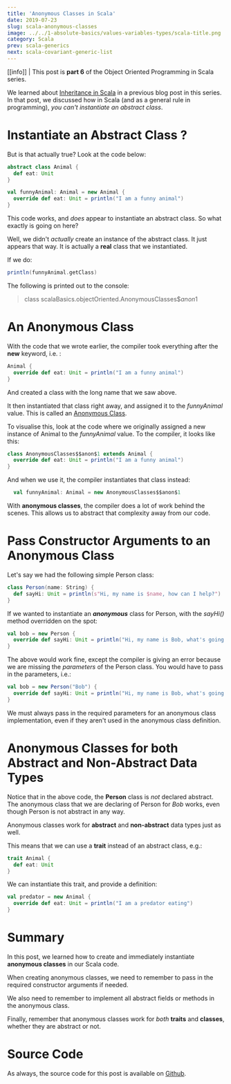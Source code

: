 ```yaml
---
title: 'Anonymous Classes in Scala'
date: 2019-07-23
slug: scala-anonymous-classes
image: ../../1-absolute-basics/values-variables-types/scala-title.png
category: Scala
prev: scala-generics
next: scala-covariant-generic-list
---
```


[[info]]
| This post is **part 6** of the Object Oriented Programming in Scala series.

We learned about [Inheritance in Scala](/scala-inheritance-traits) in a previous blog post in this series. In that post, we discussed how in Scala
(and as a general rule in programming), _you can't instantiate an abstract class_.

# Instantiate an Abstract Class ?

But is that actually true? Look at the code below:

```scala
abstract class Animal {
  def eat: Unit
}

val funnyAnimal: Animal = new Animal {
  override def eat: Unit = println("I am a funny animal")
}
```

This code works, and _does_ appear to instantiate an abstract class. So what exactly is going on here?

Well, we didn't _actually_ create an instance of the abstract class. It just appears that way. It is actually a **real** class that we instantiated.

If we do:

```scala
println(funnyAnimal.getClass)
```

The following is printed out to the console:

> class scalaBasics.objectOriented.AnonymousClasses\$$anon$1

# An Anonymous Class

With the code that we wrote earlier, the compiler took everything after the **new** keyword, i.e. :

```scala
Animal {
  override def eat: Unit = println("I am a funny animal")
}
```

And created a class with the long name that we saw above.

It then instantiated that class right away, and assigned it to the _funnyAnimal_ value. This is called an [Anonymous Class](https://alvinalexander.com/scala/anonymous-classes-in-scala-examples).

To visualise this, look at the code where we originally assigned a new instance of Animal to the _funnyAnimal_ value. To the compiler, it looks like this:

```scala
class AnonymousClasses$$anon$1 extends Animal {
  override def eat: Unit = println("I am a funny animal")
}
```

And when we use it, the compiler instantiates that class instead:

```scala
  val funnyAnimal: Animal = new AnonymousClasses$$anon$1
```

With **anonymous classes**, the compiler does a lot of work behind the scenes. This allows us to abstract that complexity away from our code.

# Pass Constructor Arguments to an Anonymous Class

Let's say we had the following simple Person class:

```scala
class Person(name: String) {
  def sayHi: Unit = println(s"Hi, my name is $name, how can I help?")
}
```

If we wanted to instantiate an **_anonymous_** class for Person, with the _sayHi()_ method overridden on the spot:

```scala
val bob = new Person {
  override def sayHi: Unit = println("Hi, my name is Bob, what's going on?")
}
```

The above would work fine, except the compiler is giving an error because we are missing the _parameters_ of the Person class. You would have to
pass in the parameters, i.e.:

```scala
val bob = new Person("Bob") {
  override def sayHi: Unit = println("Hi, my name is Bob, what's going on?")
}
```

We must always pass in the required parameters for an anonymous class implementation, even if they aren't used in the anonymous class definition.

# Anonymous Classes for both Abstract and Non-Abstract Data Types

Notice that in the above code, the **Person** class is _not_ declared abstract. The anonymous class that we are declaring of Person for _Bob_ works, even though Person is not abstract in any way.

Anonymous classes work for **abstract** and **non-abstract** data types just as well.

This means that we can use a **trait** instead of an abstract class, e.g.:

```scala
trait Animal {
  def eat: Unit
}
```

We can instantiate this trait, and provide a definition:

```scala
val predator = new Animal {
  override def eat: Unit = println("I am a predator eating")
}
```

# Summary

In this post, we learned how to create and immediately instantiate **anonymous classes** in our Scala code.

When creating anonymous classes, we need to remember to pass in the required constructor arguments if needed.

We also need to remember to implement all abstract fields or methods in the anonymous class.

Finally, remember that anonymous classes work for _both_ **traits** and **classes**, whether they are abstract or not.

# Source Code

As always, the source code for this post is available on [Github](https://github.com/james-willett/ScalaBlog/blob/master/src/scalaBasics/objectOriented/AnonymousClasses.scala).
